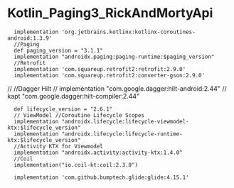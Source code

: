 # Kotlin_Paging3_RickAndMortyApi

      implementation 'org.jetbrains.kotlinx:kotlinx-coroutines-android:1.3.9'
      //Paging
      def paging_version = "3.1.1"
      implementation "androidx.paging:paging-runtime:$paging_version"
      //Retrofit
      implementation 'com.squareup.retrofit2:retrofit:2.9.0'
      implementation 'com.squareup.retrofit2:converter-gson:2.9.0'
  //    //Dagger Hilt
  //    implementation "com.google.dagger:hilt-android:2.44"
  //    kapt "com.google.dagger:hilt-compiler:2.44"

      def lifecycle_version = "2.6.1"
      // ViewModel //Coroutine Lifecycle Scopes
      implementation "androidx.lifecycle:lifecycle-viewmodel-ktx:$lifecycle_version"
      implementation "androidx.lifecycle:lifecycle-runtime-ktx:$lifecycle_version"
      //Activity KTX for Viewmodel
      implementation "androidx.activity:activity-ktx:1.4.0"
      //Coil
      implementation("io.coil-kt:coil:2.3.0")

      implementation 'com.github.bumptech.glide:glide:4.15.1'
